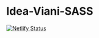 # Idea-Viani-SASS

[![Netlify Status](https://api.netlify.com/api/v1/badges/5661ac48-3fac-4369-901d-6ee7a7f3bcb3/deploy-status)](https://app.netlify.com/sites/basic-ts/deploys)
